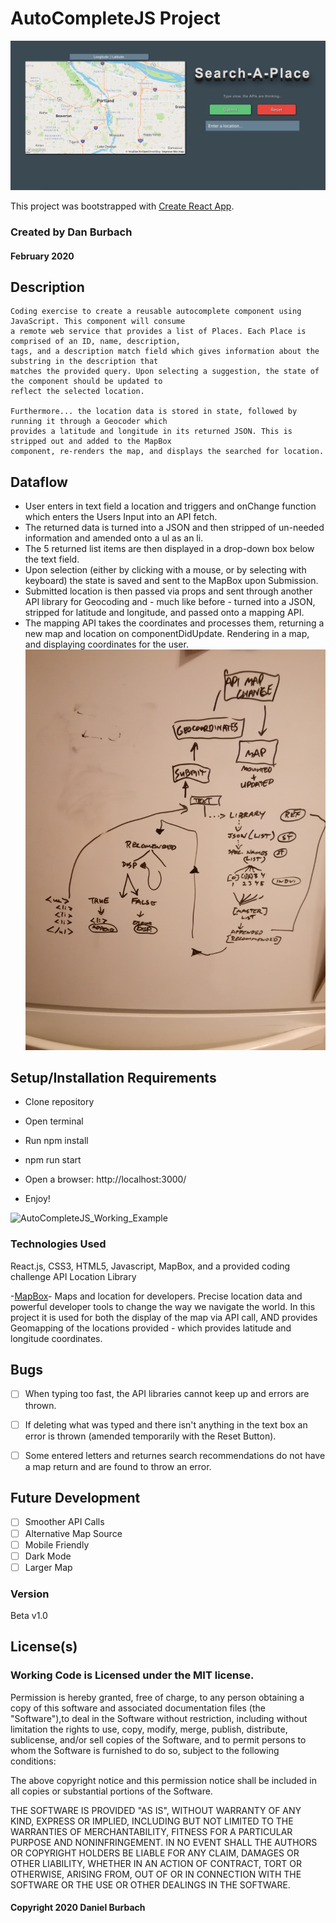 # AutoCompleteJS Project

![AutoCompleteJS Main Page](https://github.com/DanBurbach/AutoCompleteJS/blob/master/src/assets/AutoCompleteJS_Main.png?raw=true)

This project was bootstrapped with [Create React App](https://github.com/facebook/create-react-app).

### __Created by Dan Burbach__

#### February 2020

## __Description__

```
Coding exercise to create a reusable autocomplete component using JavaScript. This component will consume 
a remote web service that provides a list of Places. Each Place is comprised of an ID, name, description, 
tags, and a description match field which gives information about the substring in the description that 
matches the provided query. Upon selecting a suggestion, the state of the component should be updated to 
reflect the selected location.

Furthermore... the location data is stored in state, followed by running it through a Geocoder which 
provides a latitude and longitude in its returned JSON. This is stripped out and added to the MapBox 
component, re-renders the map, and displays the searched for location.
```
## __Dataflow__
* User enters in text field a location and triggers and onChange function which enters the Users Input 
into an API fetch.
* The returned data is turned into a JSON and then stripped of un-needed information and amended onto 
a ul as an li.
* The 5 returned list items are then displayed in a drop-down box below the text field.
* Upon selection (either by clicking with a mouse, or by selecting with keyboard) the state is saved 
and sent to the MapBox upon Submission.
* Submitted location is then passed via props and sent through another API library for Geocoding 
and - much like before - turned into a JSON, stripped for latitude and longitude, and passed onto 
a mapping API.
* The mapping API takes the coordinates and processes them, returning a new map and location on 
componentDidUpdate. Rendering in a map, and displaying coordinates for the user.
![Dataflow_Whiteboard](https://github.com/DanBurbach/AutoCompleteJS/blob/master/src/assets/AutoCompleteJS_Whiteboarding.jpg?raw=true)

## __Setup/Installation Requirements__

  * Clone repository

  * Open terminal

  * Run npm install

  * npm run start

  * Open a browser: http://localhost:3000/

  * Enjoy!

![AutoCompleteJS_Working_Example](http://g.recordit.co/nvkayG8Xrm.gif)

### __Technologies Used__

React.js, CSS3, HTML5, Javascript, MapBox, and a provided coding challenge API Location Library

-[MapBox](https://www.mapbox.com/)-
Maps and location for developers. Precise location data and powerful developer tools to change the way we navigate the world. In this project it is used for both the display of the map via API call, AND provides Geomapping of the locations provided - which provides latitude and longitude coordinates.

## __Bugs__
  - [ ] When typing too fast, the API libraries cannot keep up and errors are thrown.
  - [ ] If deleting what was typed and there isn't anything in the text box an error is thrown 
  (amended temporarily with the Reset Button).
  - [ ] Some entered letters and returnes search recommendations do not have a map return and are 
  found to throw an error.


## __Future Development__

  - [ ] Smoother API Calls
  - [ ] Alternative Map Source
  - [ ] Mobile Friendly
  - [ ] Dark Mode
  - [ ] Larger Map
 
### __Version__

Beta v1.0

## License(s)
### Working Code is Licensed under the MIT license.

Permission is hereby granted, free of charge, to any person obtaining a copy of this software and associated documentation files (the "Software"),to deal in the Software without restriction, including without limitation the rights to use, copy, modify, merge, publish, distribute, sublicense,
and/or sell copies of the Software, and to permit persons to whom the Software is furnished to do so, subject to the following conditions:

The above copyright notice and this permission notice shall be included in all copies or substantial portions of the Software.

THE SOFTWARE IS PROVIDED "AS IS", WITHOUT WARRANTY OF ANY KIND, EXPRESS OR IMPLIED, INCLUDING BUT NOT LIMITED TO THE WARRANTIES OF MERCHANTABILITY,
FITNESS FOR A PARTICULAR PURPOSE AND NONINFRINGEMENT. IN NO EVENT SHALL THE AUTHORS OR COPYRIGHT HOLDERS BE LIABLE FOR ANY CLAIM, DAMAGES OR OTHER LIABILITY,
WHETHER IN AN ACTION OF CONTRACT, TORT OR OTHERWISE, ARISING FROM, OUT OF OR IN CONNECTION WITH THE SOFTWARE OR THE USE OR OTHER DEALINGS IN THE SOFTWARE.

#### Copyright 2020 Daniel Burbach